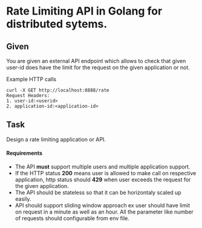 Rate Limiting API in Golang for distributed sytems.
=========



Given
-----

You are given an external API endpoint which allows to check that given user-id does have the limit for the request on the given application or not.

Example HTTP calls

```
curl -X GET http://localhost:8888/rate
Request Headers:
1. user-id:<userid>
2. application-id:<application-id>

```
Task
----

Design a rate limiting application or API.
#### Requirements

- The API **must** support multiple users and multiple application support.
- If the HTTP status **200** means user is allowed to make call on respective application, http status should **429** when user exceeds the request for the given application.
- The API should be stateless so that it can be horizontaly scaled up easily.
- API should support sliding window approach ex user should have limit on request in a minute as well as an hour. All the parameter like number of requests should configurable from env file.


